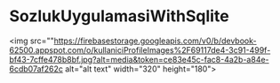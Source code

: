 # SozlukUygulamasiWithSqlite
<img src=""https://firebasestorage.googleapis.com/v0/b/devbook-62500.appspot.com/o/kullaniciProfileImages%2F69117de4-3c91-499f-bf43-7cffe478b8bf.jpg?alt=media&token=ce83e45c-fac8-4a2b-a84e-6cdb07af262c alt="alt text" width="320" height="180">

